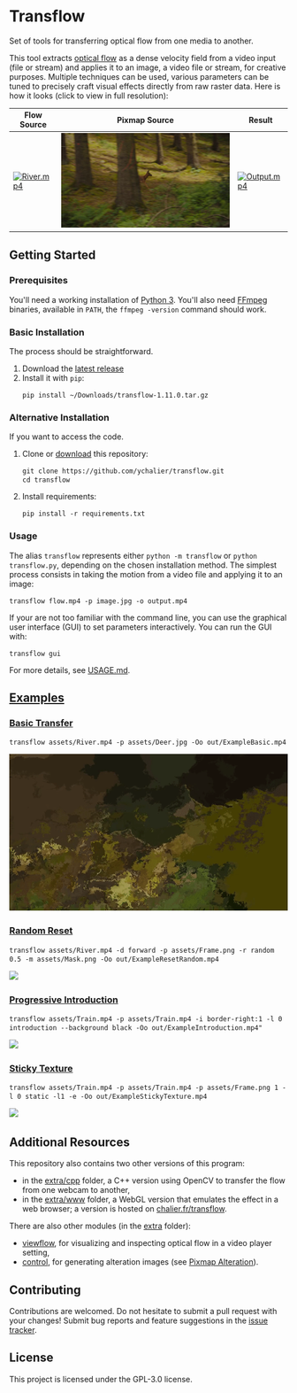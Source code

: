 # Transflow

Set of tools for transferring optical flow from one media to another.

This tool extracts [optical flow](https://en.wikipedia.org/wiki/Optical_flow) as a dense velocity field from a video input (file or stream) and applies it to an image, a video file or stream, for creative purposes. Multiple techniques can be used, various parameters can be tuned to precisely craft visual effects directly from raw raster data. Here is how it looks (click to view in full resolution):

Flow Source | Pixmap Source | Result
----------- | ------------- | ------
[![River.mp4](assets/River.gif)](assets/River.mp4) | [![Deer.jpg](assets/Deer.jpg)](assets/Deer.jpg) | [![Output.mp4](out/ExampleResetRandom.gif)](out/ExampleResetRandom.mp4)

## Getting Started

### Prerequisites

You'll need a working installation of [Python 3](https://www.python.org/). You'll also need [FFmpeg](https://ffmpeg.org/) binaries, available in `PATH`, the `ffmpeg -version` command should work.

### Basic Installation

The process should be straightforward.

1. Download the [latest release](https://github.com/ychalier/transflow/releases)
2. Install it with `pip`:
   ```console
   pip install ~/Downloads/transflow-1.11.0.tar.gz
   ```

### Alternative Installation

If you want to access the code.

1. Clone or [download](https://github.com/ychalier/transflow/archive/refs/heads/main.zip) this repository:
   ```console
   git clone https://github.com/ychalier/transflow.git
   cd transflow
   ```
2. Install requirements:
   ```console
   pip install -r requirements.txt
   ```

### Usage

The alias `transflow` represents either `python -m transflow` or `python transflow.py`, depending on the chosen installation method.
The simplest process consists in taking the motion from a video file and applying it to an image:

```console
transflow flow.mp4 -p image.jpg -o output.mp4
```

If your are not too familiar with the command line, you can use the graphical user interface (GUI) to set parameters interactively. You can run the GUI with:

```console
transflow gui
```

For more details, see [USAGE.md](USAGE.md).

## [Examples](USAGE.md#examples)

### [Basic Transfer](USAGE.md#basic-transfer)

```console
transflow assets/River.mp4 -p assets/Deer.jpg -Oo out/ExampleBasic.mp4
```

![](out/ExampleBasic.gif)

### [Random Reset](USAGE.md#random-reset)

```console
transflow assets/River.mp4 -d forward -p assets/Frame.png -r random 0.5 -m assets/Mask.png -Oo out/ExampleResetRandom.mp4
```

![](out/ExampleResetRandom.gif)

### [Progressive Introduction](USAGE.md#progressive-introduction)

```console
transflow assets/Train.mp4 -p assets/Train.mp4 -i border-right:1 -l 0 introduction --background black -Oo out/ExampleIntroduction.mp4"
```

![](out/ExampleIntroduction.gif)

### [Sticky Texture](USAGE.md#sticky-texture)

```console
transflow assets/Train.mp4 -p assets/Train.mp4 -p assets/Frame.png 1 -l 0 static -l1 -e -Oo out/ExampleStickyTexture.mp4
```

![](out/ExampleStickyTexture.gif)


## Additional Resources

This repository also contains two other versions of this program:

- in the [extra/cpp](extra/cpp) folder, a C++ version using OpenCV to transfer the flow from one webcam to another,
- in the [extra/www](extra/www) folder, a WebGL version that emulates the effect in a web browser; a version is hosted on [chalier.fr/transflow](https://chalier.fr/transflow/).

There are also other modules (in the [extra](extra) folder):

- [viewflow](extra/viewflow), for visualizing and inspecting optical flow in a video player setting,
- [control](extra/control.py), for generating alteration images (see [Pixmap Alteration](USAGE.md#pixmap-alteration)). 

## Contributing

Contributions are welcomed. Do not hesitate to submit a pull request with your changes! Submit bug reports and feature suggestions in the [issue tracker](https://github.com/ychalier/transflow/issues/new/choose).

## License

This project is licensed under the GPL-3.0 license.
